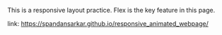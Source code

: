 This is a responsive layout practice. Flex is the key feature in this page.


link: https://spandansarkar.github.io/responsive_animated_webpage/
